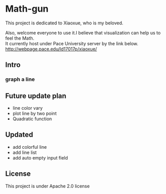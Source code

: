 # Math-gun
This project is dedicated to Xiaoxue, who is my beloved.

Also, welcome everyone to use it.I believe that visualization can help us to feel the Math.  
It currently host under Pace University server by the link below.  
http://webpage.pace.edu/ld17017p/xiaoxue/


## Intro


### graph a line

## Future update plan


* line color vary 
* plot line by two point
* Quadratic function


## Updated
* add colorful line
* add line list
* add auto empty input field



## License
This project is under Apache 2.0 license
